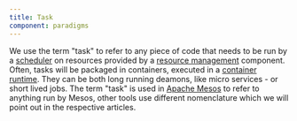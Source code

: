 ```yaml
---
title: Task
component: paradigms
---
```

We use the term "task" to refer to any piece of code that needs to be
run by a [scheduler](/components/scheduling) on resources provided by a
[resource management](/components/resource-management) component.
Often, tasks will be packaged in containers, executed in a
[container runtime](/components/container-runtime). They can be both
long running deamons, like micro services - or short lived jobs.
The term "task" is used in [Apache Mesos](/tech/mesos) to refer to anything
run by Mesos, other tools use different nomenclature which we will point
out in the respective articles.
